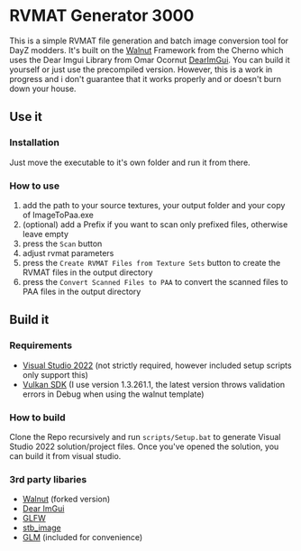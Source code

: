 # RVMAT Generator 3000

This is a simple RVMAT file generation and batch image conversion tool for DayZ modders. It's built on the [Walnut](https://github.com/TheCherno/Walnut) Framework from the Cherno which uses the Dear Imgui Library from Omar Ocornut [DearImGui](https://github.com/ocornut/imgui).
You can build it yourself or just use the precompiled version. However, this is a work in progress and i don't guarantee that it works properly and or doesn't burn down your house.

## Use it
### Installation
Just move the executable to it's own folder and run it from there.

### How to use
1. add the path to your source textures, your output folder and your copy of ImageToPaa.exe
2. (optional) add a Prefix if you want to scan only prefixed files, otherwise leave empty
3. press the `Scan` button
4. adjust rvmat parameters
5. press the `Create RVMAT Files from Texture Sets` button to create the RVMAT files in the output directory
6. press the `Convert Scanned Files to PAA` to convert the scanned files to PAA files in the output directory

## Build it
### Requirements
- [Visual Studio 2022](https://visualstudio.com) (not strictly required, however included setup scripts only support this)
- [Vulkan SDK](https://vulkan.lunarg.com/sdk/home#windows) (I use version 1.3.261.1, the latest version throws validation errors in Debug when using the walnut template)

### How to build
Clone the Repo recursively and run `scripts/Setup.bat` to generate Visual Studio 2022 solution/project files. Once you've opened the solution, you can build it from visual studio.

### 3rd party libaries
- [Walnut](https://github.com/AndreZsurvivor/Walnut) (forked version)
- [Dear ImGui](https://github.com/ocornut/imgui)
- [GLFW](https://github.com/glfw/glfw)
- [stb_image](https://github.com/nothings/stb)
- [GLM](https://github.com/g-truc/glm) (included for convenience)